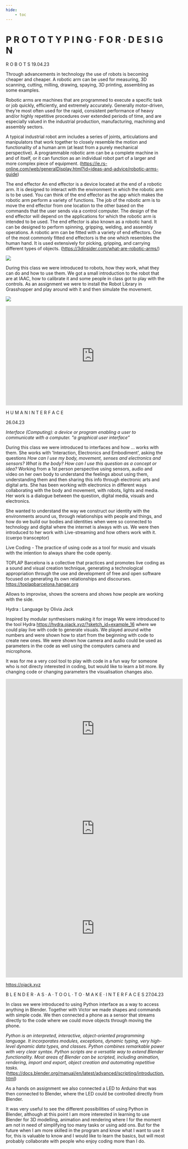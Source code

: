 ```yaml
---
hide:
    - toc
---
```


# P R O T O T Y P I N G · F O R · D E S I G N 

R O B O T S 
19.04.23

Through advancements in technology the use of robots is becoming cheaper and cheaper. A robotic arm can be used for measuring, 3D scanning, cutting, milling, drawing, spaying, 3D printing, assembling as some examples. 

Robotic arms are machines that are programmed to execute a specific task or job quickly, efficiently, and extremely accurately. Generally motor-driven, they’re most often used for the rapid, consistent performance of heavy and/or highly repetitive procedures over extended periods of time, and are especially valued in the industrial production, manufacturing, machining and assembly sectors.

A typical industrial robot arm includes a series of joints, articulations and manipulators that work together to closely resemble the motion and functionality of a human arm (at least from a purely mechanical perspective). A programmable robotic arm can be a complete machine in and of itself, or it can function as an individual robot part of a larger and more complex piece of equipment. (https://ie.rs-online.com/web/generalDisplay.html?id=ideas-and-advice/robotic-arms-guide)

The end effector
An end effector is a device located at the end of a robotic arm. It is designed to interact with the environment in which the robotic arm is to be used. You can think of the end effector as the app which makes the robotic arm perform a variety of functions. The job of the robotic arm is to move the end effector from one location to the other based on the commands that the user sends via a control computer.
The design of the end effector will depend on the applications for which the robotic arm is intended to be used. The end effector is also known as a robotic hand. It can be designed to perform spinning, gripping, welding, and assembly operations.
A robotic arm can be fitted with a variety of end effectors. One of the most commonly fitted end effectors is the one which resembles the human hand. It is used extensively for picking, gripping, and carrying different types of objects. (https://3dinsider.com/what-are-robotic-arms/)

![](https://i.imgur.com/2Elcxtr.jpg)

During this class we were introduced to robots, how they work, what they can do and how to use them. We got a small introduction to the robot that are at IAAC, how to calibrate it and some people in class got to play with the controls. As an assignment we were to install the Robot Library in Grasshopper and play around with it and then simulate the movement. 

![](https://i.imgur.com/eN9blBu.jpg)

<iframe width="560" height="315" src="https://www.youtube.com/embed/ycJ9lMgZVuA" title="YouTube video player" frameborder="0" allow="accelerometer; autoplay; clipboard-write; encrypted-media; gyroscope; picture-in-picture; web-share" allowfullscreen></iframe>

H U M A N   I N T E R F A C E

26.04.23

*Interface (Computing): a device or program enabling a user to communicate with a computer. "a graphical user interface”*

During this class we were introduced to interfaces and how ... works with them. She works with 'Interaction, Electronics and Embodiment', asking the questions *How can I use my body, movement, senses and electronics and sensors? What is the body? How can I use this question as a concept or idea?* Working from a 1st person perspective using sensors, audio and video on her own body to understand the feelings about using them, understanding them and then sharing this info through electronic arts and digital arts. She has been working with electronics in different ways collaborating with the body and movement, with robots, lights and media. Her work is a dialogue between the question, digital media, visuals and electronics. 


She wanted to understand the way we construct our identity with the environments around us, through relationships with people and things, and how do we build our bodies and identities when were so connected to technology and digital where the internet is always with us. We were then introduced to her work with Live-streaming and how others work with it. (cuerpo transceptor)

Live Coding - The practice of using code as a tool for music and visuals with the intention to always share the code openly.


TOPLAP Barcelona is a collective that practices and promotes live coding as a sound and visual creation technique, generating a technological appropriation through the use and development of free and open software focused on generating its own relationships and discourses. https://toplapbarcelona.hangar.org

Allows to improvise, shows the screens and shows how people are working with the side.

Hydra : Language by Olivia Jack

Inspired by modular synthesisers making it for image
We were introduced to the tool Hydra https://hydra.ojack.xyz/?sketch_id=example_16 where we could play live with code to generate visuals. We played around withe numbers and were shown how to start from the beginning with code to create new ones. We were shown how camera and audio could be used as parameters in the code as well using the computers camera and microphone. 

It was for me a very cool tool to play with code in a fun way for someone who is not directy interested in coding, but would like to learn a bit more. By changing code or changing parameters the visualisation changes also. 

<iframe width="560" height="315" src="https://www.youtube.com/embed/jOrM3K9YIJY" title="YouTube video player" frameborder="0" allow="accelerometer; autoplay; clipboard-write; encrypted-media; gyroscope; picture-in-picture; web-share" allowfullscreen></iframe>

<iframe width="560" height="315" src="https://www.youtube.com/embed/GltHx-sZl6c" title="YouTube video player" frameborder="0" allow="accelerometer; autoplay; clipboard-write; encrypted-media; gyroscope; picture-in-picture; web-share" allowfullscreen></iframe>

<iframe width="560" height="315" src="https://www.youtube.com/embed/HcVO_z9asF0" title="YouTube video player" frameborder="0" allow="accelerometer; autoplay; clipboard-write; encrypted-media; gyroscope; picture-in-picture; web-share" allowfullscreen></iframe>


https://ojack.xyz

B L E N D E R  · A S · A · T O O L · T O · M A K E · I N T E R F A C E S
27.04.23

In class we were introduced to using Python interface as a way to access anything in Blender. Together with Victor we made shapes and commands with simple code. We then connected a phone as a sensor that streams directly to the code where we could move objects through moving the phone. 

*Python is an interpreted, interactive, object-oriented programming language. It incorporates modules, exceptions, dynamic typing, very high-level dynamic data types, and classes. Python combines remarkable power with very clear syntax. Python scripts are a versatile way to extend Blender functionality. Most areas of Blender can be scripted, including animation, rendering, import and export, object creation and automating repetitive tasks.* (https://docs.blender.org/manual/en/latest/advanced/scripting/introduction.html)


As a hands on assignment we also connected a LED to Arduino that was then connected to Blender, where the LED could be controlled directly from Blender. 


It was very useful to see the different possibilities of using Python in Blender, although at this point I am more interested in learning to use Blender for 3D modelling, animation and rendering where I for the moment am not in need of simplifying too many tasks or using add ons. But for the future when I am more skilled in the program and know what I want to use it for, this is valuable to know and I would like to learn the basics, but will most probably collaborate with people who enjoy coding more than I do.




